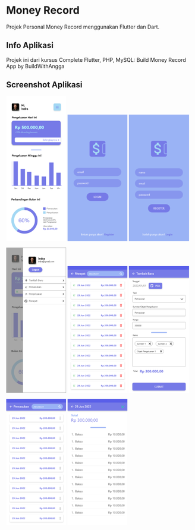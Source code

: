 # Money Record

Projek Personal Money Record menggunakan Flutter dan Dart.

## Info Aplikasi

Projek ini dari kursus Complete Flutter, PHP, MySQL: Build Money Record App by BuildWithAngga

## Screenshot Aplikasi
<p float="left">
  <img src="https://github.com/AlescoZai/money-record-frontend/blob/538f18aeb50f692b27456b606055afdf08f7d32e/screenshot/Home.png" width="32%" />
  <img src="https://github.com/AlescoZai/money-record-frontend/blob/538f18aeb50f692b27456b606055afdf08f7d32e/screenshot/Login.png" width="32%" />
  <img src="https://github.com/AlescoZai/money-record-frontend/blob/538f18aeb50f692b27456b606055afdf08f7d32e/screenshot/Register.png" width="32%" />
</p>
<p float="left">
  <img src="https://github.com/AlescoZai/money-record-frontend/blob/538f18aeb50f692b27456b606055afdf08f7d32e/screenshot/Drawer%20Menu.png" width="32%" />
  <img src="https://github.com/AlescoZai/money-record-frontend/blob/538f18aeb50f692b27456b606055afdf08f7d32e/screenshot/History.png" width="32%" />
  <img src="https://github.com/AlescoZai/money-record-frontend/blob/538f18aeb50f692b27456b606055afdf08f7d32e/screenshot/Add-Update.png" width="32%" />
</p>
<p float="left">
  <img src="https://github.com/AlescoZai/money-record-frontend/blob/538f18aeb50f692b27456b606055afdf08f7d32e/screenshot/Income_Outcome.png" width="32%" />
  <img src="https://github.com/AlescoZai/money-record-frontend/blob/538f18aeb50f692b27456b606055afdf08f7d32e/screenshot/Detail_Income_Outcome.png" width="32%" />
</p>

